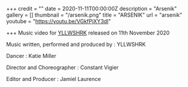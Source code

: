 +++
credit = ""
date = 2020-11-11T00:00:00Z
description = "Arsenik"
gallery = []
thumbnail = "/arsenik.png"
title = "ARSENIK"
url = "arsenik"
youtube = "https://youtu.be/VGkfPjXY3dI"

+++
Music video for [YLLWSHRK](https://www.yllwshrk.com/yellowshark) released on 11th November 2020

Music written, performed and produced by : YLLWSHRK

Dancer : Katie Miller

Director and Choreographer : Constant Vigier

Editor and Producer : Jamiel Laurence